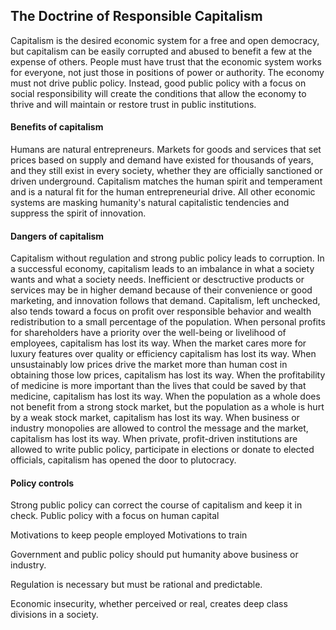 ## The Doctrine of Responsible Capitalism

Capitalism is the desired economic system for a free and open democracy, but capitalism can be easily corrupted and abused to benefit a few at the expense of others.  People must have trust that the economic system works for everyone, not just those in positions of power or authority.  The economy must not drive public policy.  Instead, good public policy with a focus on social responsibility will create the conditions that allow the economy to thrive and will maintain or restore trust in public institutions.

#### Benefits of capitalism
Humans are natural entrepreneurs.  Markets for goods and services that set prices based on supply and demand have existed for thousands of years, and they still exist in every society, whether they are officially sanctioned or driven underground.  Capitalism matches the human spirit and temperament and is a natural fit for the human entrepreneurial drive.  All other economic systems are masking humanity's natural capitalistic tendencies and suppress the spirit of innovation.

#### Dangers of capitalism
Capitalism without regulation and strong public policy leads to corruption.  In a successful economy, capitalism leads to an imbalance in what a society wants and what a society needs.  Inefficient or desctructive products or services may be in higher demand because of their convenience or good marketing, and innovation follows that demand.   Capitalism, left unchecked, also tends toward a focus on profit over responsible behavior and wealth redistribution to a small percentage of the population.  When personal profits for shareholders have a priority over the well-being or livelihood of employees, capitalism has lost its way.  When the market cares more for luxury features over quality or efficiency capitalism has lost its way.  When unsustainably low prices drive the market more than human cost in obtaining those low prices, capitalism has lost its way.  When the profitability of medicine is more important than the lives that could be saved by that medicine, capitalism has lost its way.  When the population as a whole does not benefit from a strong stock market, but the population as a whole is hurt by a weak stock market, capitalism has lost its way.  When business or industry monopolies are allowed to control the message and the market, capitalism has lost its way.  When private, profit-driven institutions are allowed to write public policy, participate in elections or donate to elected officials, capitalism has opened the door to plutocracy.

#### Policy controls
Strong public policy can correct the course of capitalism and keep it in check.  Public policy with a focus on human capital 

Motivations to keep people employed
Motivations to train 



Government and public policy should put humanity above business or industry.  

Regulation is necessary but must be rational and predictable.  

    
Economic insecurity, whether perceived or real, creates deep class divisions in a society.  
